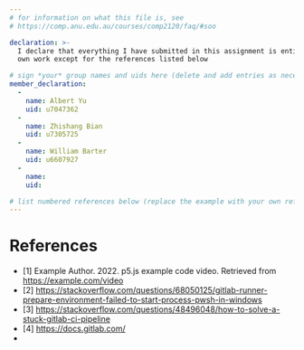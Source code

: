 ```yaml
---
# for information on what this file is, see
# https://comp.anu.edu.au/courses/comp2120/faq/#soo

declaration: >-
  I declare that everything I have submitted in this assignment is entirely my
  own work except for the references listed below

# sign *your* group names and uids here (delete and add entries as necessary). By signing you also AGREE you have read the Submission Checklist - https://comp.anu.edu.au/courses/comp2120/assignments/group-assignment2/#submission-checklist
member_declaration:
  -
    name: Albert Yu
    uid: u7047362
  -
    name: Zhishang Bian
    uid: u7305725
  -
    name: William Barter
    uid: u6607927
  -
    name: 
    uid:

# list numbered references below (replace the example with your own references) 
---
```

# References
- [1] Example Author. 2022. p5.js example code video. Retrieved from https://example.com/video
- [2] https://stackoverflow.com/questions/68050125/gitlab-runner-prepare-environment-failed-to-start-process-pwsh-in-windows
- [3] https://stackoverflow.com/questions/48496048/how-to-solve-a-stuck-gitlab-ci-pipeline
- [4] https://docs.gitlab.com/
- 
